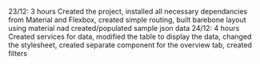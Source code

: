 23/12: 3 hours
Created the project, installed all necessary dependancies from Material and Flexbox, created simple routing, built barebone layout using material nad created/populated sample json data
24/12: 4 hours
Created services for data, modified the table to display the data, changed the stylesheet, created separate component for the overview tab, created filters
